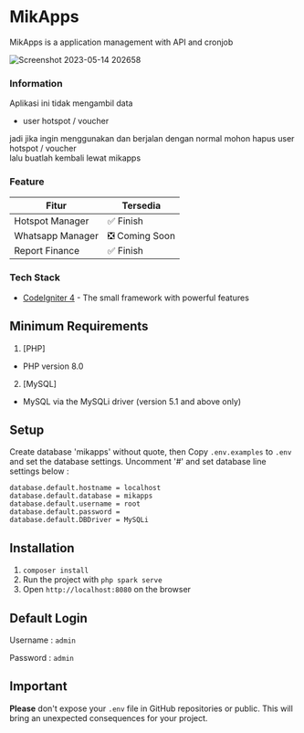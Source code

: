 # MikApps

MikApps is a application management with API and cronjob

![Screenshot 2023-05-14 202658](https://github.com/addrmwn/MikApps/assets/50067501/ed2ad898-f745-4c67-a759-f09ac150add6)

### Information

Aplikasi ini tidak mengambil data

- user hotspot / voucher

jadi jika ingin menggunakan dan berjalan dengan normal mohon hapus user hotspot / voucher <br>
lalu buatlah kembali lewat mikapps

### Feature

| Fitur             | Tersedia                                                               |
| ----------------- | ------------------------------------------------------------------ |
| Hotspot Manager | :white_check_mark: Finish |
| Whatsapp Manager | :negative_squared_cross_mark: Coming Soon |
| Report Finance | :white_check_mark: Finish |


### Tech Stack

- [CodeIgniter 4](https://www.codeigniter.com/) - The small framework with powerful features

## Minimum Requirements

1. [PHP]

- PHP version 8.0

2. [MySQL]

- MySQL via the MySQLi driver (version 5.1 and above only)

## Setup

Create database 'mikapps' without quote, then
Copy `.env.examples` to `.env` and set the database settings.
Uncomment '#' and set database line settings below :

```env
database.default.hostname = localhost
database.default.database = mikapps
database.default.username = root
database.default.password =
database.default.DBDriver = MySQLi
```

## Installation

1. `composer install`
2. Run the project with `php spark serve`
3. Open `http://localhost:8080` on the browser

## Default Login

Username : `admin`

Password : `admin`

## Important

**Please** don't expose your `.env` file in GitHub repositories or public. This will bring an unexpected consequences for your project.
